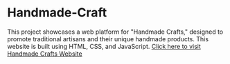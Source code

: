 # Handmade-Craft
This project showcases a web platform for "Handmade Crafts," designed to promote traditional artisans and their unique handmade products.  This website is built using HTML, CSS, and JavaScript.
[Click here to visit Handmade Crafts Website](https://hemangi90.github.io/Handmade-Craft/)

